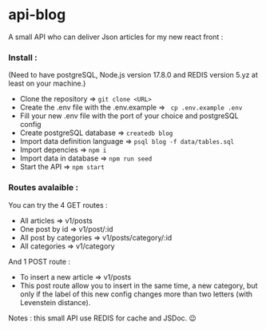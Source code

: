 # api-blog
A small API who can deliver Json articles for my new react front :

### Install :

(Need to have postgreSQL, Node.js version 17.8.0 and REDIS version 5.yz at least on your machine.)

* Clone the repository => ```git clone <URL>```
* Create the .env file with the .env.example => ``` cp .env.example .env```
* Fill your new .env file with the port of your choice and postgreSQL config
* Create postgreSQL database => ```createdb blog```
* Import data definition language => ```psql blog -f data/tables.sql ```
* Import depencies => ```npm i```
* Import data in database => ``` npm run seed ```
* Start the API => ```npm start```

### Routes avalaible :
You can try the 4 GET routes :
 * All articles => v1/posts
 * One post by id => v1/post/:id
 * All post by categories => v1/posts/category/:id
 * All categories => v1/category

And 1 POST route :
* To insert a new article => v1/posts
* This post route allow you to insert in the same time, a new category, but only if the label of this new config changes more than two letters (with Levenstein distance).

Notes : this small API use REDIS for cache and JSDoc. 😉


